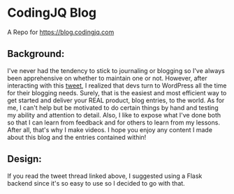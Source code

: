 # CodingJQ Blog
A Repo for https://blog.codingjq.com

## Background:

I've never had the tendency to stick to journaling or blogging so I've always been apprehensive on whether to maintain one or not. However, after interacting with this [tweet](https://twitter.com/codingbeary/status/1672170829889536001), I realized that devs turn to WordPress all the time for their blogging needs. Surely, that is the easiest and most efficient way to get started and deliver your REAL product, blog entries, to the world. As for me, I can't help but be motivated to do certain things by hand and testing my ability and attention to detail. Also, I like to expose what I've done both so that I can learn from feedback and for others to learn from my lessons. After all, that's why I make videos. I hope you enjoy any content I made about this blog and the entries contained within! 

## Design:

If you read the tweet thread linked above, I suggested using a Flask backend since it's so easy to use so I decided to go with that.